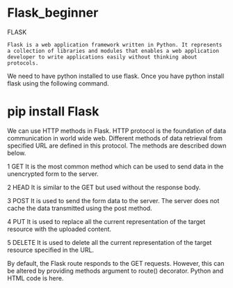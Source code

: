 # Flask_beginner
FLASK

	Flask is a web application framework written in Python. It represents a collection of libraries and modules that enables a web application developer to write applications easily without thinking about protocols.

We need to have python installed to use flask. Once you have python install flask using the following command.

# pip install Flask

We can use HTTP methods in Flask.	HTTP protocol is the foundation of data communication in world wide web. Different methods of data retrieval from specified URL are defined in this protocol. The methods are described down below.

1	GET 	It is the most common method which can be used to send data in the unencrypted form to the server.

2 	HEAD 	It is similar to the GET but used without the response body.

3 	POST 	It is used to send the form data to the server. The server does not cache the data transmitted using the post method.

4 	PUT 	It is used to replace all the current representation of the target resource with the uploaded content.

5 	DELETE 	It is used to delete all the current representation of the target resource specified in the URL.


By default, the Flask route responds to the GET requests. However, this can be altered by providing methods argument to route() decorator.
Python and HTML code is here.

